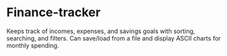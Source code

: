 # Finance-tracker
Keeps track of incomes, expenses, and savings goals with sorting, searching, and filters. Can save/load from a file and display ASCII charts for monthly spending.
